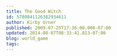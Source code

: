 ```yaml
---
title: The Good Witch
id: 5780841126382934611
author: Kirby Urner
published: 2009-07-25T17:36:00.000-07:00
updated: 2014-08-07T08:33:41.813-07:00
blog: world_game
tags: 
---
```


